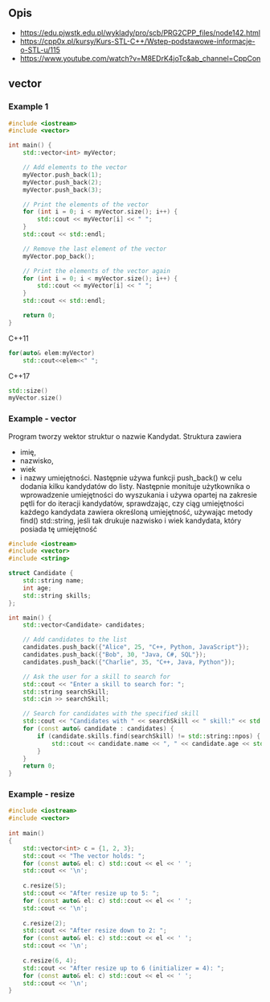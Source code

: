 ## Opis

- https://edu.pjwstk.edu.pl/wyklady/pro/scb/PRG2CPP_files/node142.html
- https://cpp0x.pl/kursy/Kurs-STL-C++/Wstep-podstawowe-informacje-o-STL-u/115
- https://www.youtube.com/watch?v=M8EDrK4joTc&ab_channel=CppCon


## vector

### Example 1
```cpp
#include <iostream>
#include <vector>

int main() {
    std::vector<int> myVector;

    // Add elements to the vector
    myVector.push_back(1);
    myVector.push_back(2);
    myVector.push_back(3);

    // Print the elements of the vector
    for (int i = 0; i < myVector.size(); i++) {
        std::cout << myVector[i] << " ";
    }
    std::cout << std::endl;

    // Remove the last element of the vector
    myVector.pop_back();

    // Print the elements of the vector again
    for (int i = 0; i < myVector.size(); i++) {
        std::cout << myVector[i] << " ";
    }
    std::cout << std::endl;

    return 0;
}
```
C++11
```cpp
for(auto& elem:myVector)
    std::cout<<elem<<" ";
```
C++17
```cpp
std::size() 
myVector.size()
```
### Example - vector

Program tworzy wektor struktur o nazwie Kandydat. Struktura zawiera 
- imię,
- nazwisko,
- wiek 
- i nazwy umiejętności. 
Następnie używa funkcji push_back() w celu dodania kilku kandydatów do listy. 
Następnie monituje użytkownika o wprowadzenie umiejętności do wyszukania i używa opartej na zakresie pętli for do iteracji kandydatów, sprawdzając, czy ciąg umiejętności każdego kandydata zawiera określoną umiejętność, używając metody find() std::string, jeśli tak drukuje nazwisko i wiek kandydata, który posiada tę umiejętność

```cpp
#include <iostream>
#include <vector>
#include <string>

struct Candidate {
    std::string name;
    int age;
    std::string skills;
};

int main() {
    std::vector<Candidate> candidates;

    // Add candidates to the list
    candidates.push_back({"Alice", 25, "C++, Python, JavaScript"});
    candidates.push_back({"Bob", 30, "Java, C#, SQL"});
    candidates.push_back({"Charlie", 35, "C++, Java, Python"});

    // Ask the user for a skill to search for
    std::cout << "Enter a skill to search for: ";
    std::string searchSkill;
    std::cin >> searchSkill;

    // Search for candidates with the specified skill
    std::cout << "Candidates with " << searchSkill << " skill:" << std::endl;
    for (const auto& candidate : candidates) {
        if (candidate.skills.find(searchSkill) != std::string::npos) {
            std::cout << candidate.name << ", " << candidate.age << std::endl;
        }
    }
    return 0;
}
```

### Example - resize
```cpp
#include <iostream>
#include <vector>
 
int main()
{
    std::vector<int> c = {1, 2, 3};
    std::cout << "The vector holds: ";
    for (const auto& el: c) std::cout << el << ' ';
    std::cout << '\n';
 
    c.resize(5);
    std::cout << "After resize up to 5: ";
    for (const auto& el: c) std::cout << el << ' ';
    std::cout << '\n';
 
    c.resize(2);
    std::cout << "After resize down to 2: ";
    for (const auto& el: c) std::cout << el << ' ';
    std::cout << '\n';
 
    c.resize(6, 4);
    std::cout << "After resize up to 6 (initializer = 4): ";
    for (const auto& el: c) std::cout << el << ' ';
    std::cout << '\n';
}
```



